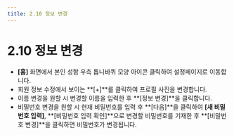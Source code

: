 ```yaml
---
title: 2.10 정보 변경
---
```

# 2.10 정보 변경

* **\[홈]** 화면에서 본인 성함 우측 톱니바퀴 모양 아이콘 클릭하여 설정페이지로 이동합니다. 
* 회원 정보 수정에서 보이는 **\[+]**를 클릭하여 프로필 사진을 변경합니다.
* 이름 변경을 원할 시 변경할 이름을 입력한 후 **\[정보 변경]**을 클릭합니다.
* 비밀번호 변경을 원할 시 현재 비밀번호를 입력 후 **\[다음]**을 클릭하여 **\[새 비밀번호 입력]**, **\[비밀번호 입력 확인]**으로 변경할 비밀번호를 기재한 후 **\[비밀번호 변경]**을 클릭하면 비밀번호가 변경됩니다.
